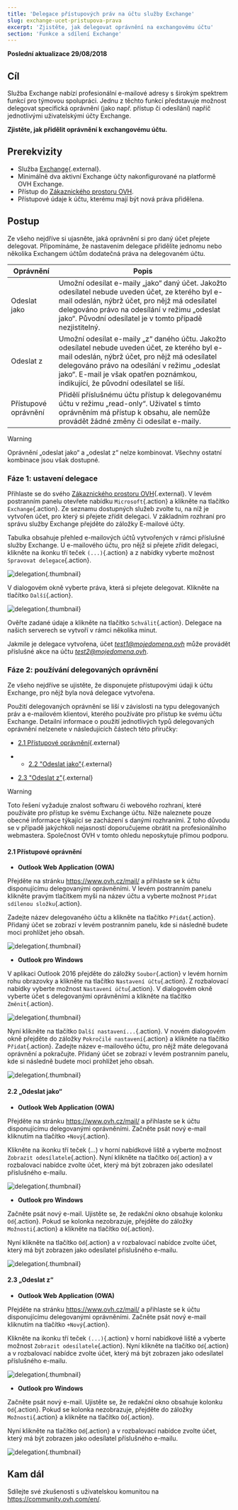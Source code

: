```yaml
---
title: 'Delegace přístupových práv na účtu služby Exchange'
slug: exchange-ucet-pristupova-prava
excerpt: 'Zjistěte, jak delegovat oprávnění na exchangovému účtu'
section: 'Funkce a sdílení Exchange'
---
```


**Poslední aktualizace 29/08/2018**

## Cíl

Služba Exchange nabízí profesionální e-mailové adresy s širokým spektrem funkcí pro týmovou spolupráci. Jednu z těchto funkcí představuje možnost delegovat specifická oprávnění (jako např. přístup či odesílání) napříč jednotlivými uživatelskými účty Exchange.

**Zjistěte, jak přidělit oprávnění k exchangovému účtu.**

## Prerekvizity

- Služba [Exchange](https://www.ovh.cz/emails/){.external}.
- Minimálně dva aktivní Exchange účty nakonfigurované na platformě OVH Exchange.
- Přístup do [Zákaznického prostoru OVH](https://www.ovh.com/auth/?action=gotomanager).
- Přístupové údaje k účtu, kterému mají být nová práva přidělena.

## Postup

Ze všeho nejdříve si ujasněte, jaká oprávnění si pro daný účet přejete delegovat. Připomínáme, že nastavením delegace přidělíte jednomu nebo několika Exchangem účtům dodatečná práva na delegovaném účtu.

|Oprávnění|Popis|
|---|---|
|Odeslat jako|Umožní odesílat e-maily „jako“ daný účet. Jakožto odesílatel nebude uveden účet, ze kterého byl e-mail odeslán, nýbrž účet, pro nějž má odesílatel delegováno právo na odesílání v režimu „odeslat jako“. Původní odesílatel je v tomto případě nezjistitelný.|
|Odeslat z|Umožní odesílat e-maily „z“ daného účtu. Jakožto odesílatel nebude uveden účet, ze kterého byl e-mail odeslán, nýbrž účet, pro nějž má odesílatel delegováno právo na odesílání v režimu „odeslat jako“. E-mail je však opatřen poznámkou, indikující, že původní odesílatel se liší.|
|Přístupové oprávnění|Přidělí příslušnému účtu přístup k delegovanému účtu v režimu „read-only“. Uživatel s tímto oprávněním má přístup k obsahu, ale nemůže provádět žádné změny či odesílat e-maily.|

> [!warning]
>
> Oprávnění „odeslat jako“ a „odeslat z“ nelze kombinovat. Všechny ostatní kombinace jsou však dostupné.
> 

 

### Fáze 1: ustavení delegace

Přihlaste se do svého [Zákaznického prostoru OVH](https://www.ovh.com/auth/?action=gotomanager){.external}. V levém postranním panelu otevřete nabídku `Microsoft`{.action} a klikněte na tlačítko `Exchange`{.action}. Ze seznamu dostupných služeb zvolte tu, na níž je vytvořen účet, pro který si přejete zřídit delegaci. V základním rozhraní pro správu služby Exchange přejděte do záložky E-mailové účty.

Tabulka obsahuje přehled e-mailových účtů vytvořených v rámci příslušné služby Exchange. U e-mailového účtu, pro nějž si přejete zřídit delegaci, klikněte na ikonku tří teček `(...)`{.action} a z nabídky vyberte možnost `Spravovat delegace`{.action}.

![delegation](images/delegation-step1.png){.thumbnail}

V dialogovém okně vyberte práva, která si přejete delegovat. Klikněte na tlačítko `Další`{.action}.

![delegation](images/delegation-step2.png){.thumbnail}

Ověřte zadané údaje a klikněte na tlačítko `Schválit`{.action}. Delegace na našich serverech se vytvoří v rámci několika minut.

Jakmile je delegace vytvořena, účet *test1@mojedomena.ovh* může provádět příslušné akce na účtu *test2@mojedomena.ovh*.

### Fáze 2: používání delegovaných oprávnění

Ze všeho nejdříve se ujistěte, že disponujete přístupovými údaji k účtu Exchange, pro nějž byla nová delegace vytvořena.

Použití delegovaných oprávnění se liší v závislosti na typu delegovaných práv a e-mailovém klientovi, kterého používáte pro přístup ke svému účtu Exchange. Detailní informace o použití jednotlivých typů delegovaných oprávnění nelzenete v následujících částech této příručky:

- [2.1 Přístupové oprávnění](https://docs.ovh.com/cz/cs/microsoft-collaborative-solutions/exchange-ucet-pristupova-prava/#21-pristupove-opravneni){.external}

- - [2.2 "Odeslat jako"](https://docs.ovh.com/cz/cs/microsoft-collaborative-solutions/exchange-ucet-pristupova-prava/#22-odeslat-jako){.external}

- [2.3 "Odeslat z"](https://docs.ovh.com/cz/cs/microsoft-collaborative-solutions/exchange-ucet-pristupova-prava/#23-odeslat-z){.external}

> [!warning]
>
> Toto řešení vyžaduje znalost softwaru či webového rozhraní, které používáte pro přístup ke svému Exchange účtu. Níže naleznete pouze obecné informace týkající se zacházení s danými rozhraními. Z toho důvodu se v případě jakýchkoli nejasností doporučujeme obrátit na profesionálního webmastera. Společnost OVH v tomto ohledu neposkytuje přímou podporu.
>

#### 2.1 Přístupové oprávnění

- **Outlook Web Application (OWA)**

Přejděte na stránku <https://www.ovh.cz/mail/> a přihlaste se k účtu disponujícímu delegovanými oprávněními. V levém postranním panelu klikněte pravým tlačítkem myši na název účtu a vyberte možnost `Přidat sdílenou složku`{.action}.

Zadejte název delegovaného účtu a klikněte na tlačítko `Přidat`{.action}. Přidaný účet se zobrazí v levém postranním panelu, kde si následně budete moci prohlížet jeho obsah.

![delegation](images/delegation-step3.png){.thumbnail}

- **Outlook pro Windows**

V aplikaci Outlook 2016 přejděte do záložky `Soubor`{.action} v levém horním rohu obrazovky a klikněte na tlačítko `Nastavení účtu`{.action}. Z rozbalovací nabídky vyberte možnost `Nastavení účtu`{.action}. V dialogovém okně vyberte účet s delegovanými oprávněními a klikněte na tlačítko `Změnit`{.action}. 

![delegation](images/delegation-step4.png){.thumbnail}

Nyní klikněte na tlačítko `Další nastavení...`{.action}. V novém dialogovém okně přejděte do záložky `Pokročilé nastavení`{.action} a klikněte na tlačítko `Přidat`{.action}. Zadejte název e-mailového účtu, pro nějž máte delegovaná oprávnění a pokračujte. Přidaný účet se zobrazí v levém postranním panelu, kde si následně budete moci prohlížet jeho obsah.

![delegation](images/delegation-step5.png){.thumbnail}

#### 2.2 „Odeslat jako“

- **Outlook Web Application (OWA)**

Přejděte na stránku <https://www.ovh.cz/mail/> a přihlaste se k účtu disponujícímu delegovanými oprávněními. Začněte psát nový e-mail kliknutím na tlačítko `+Nový`{.action}.

Klikněte na ikonku tří teček (...) v horní nabídkové liště a vyberte možnost `Zobrazit odesílatele`{.action}. Nyní klikněte na tlačítko `Od`{.action} a v rozbalovací nabídce zvolte účet, který má být zobrazen jako odesílatel příslušného e-mailu.  

 

![delegation](images/delegation-step6.png){.thumbnail}

- **Outlook pro Windows**

Začněte psát nový e-mail. Ujistěte se, že redakční okno obsahuje kolonku `Od`{.action}. Pokud se kolonka nezobrazuje, přejděte do záložky `Možnosti`{.action} a klikněte na tlačítko `Od`{.action}.

Nyní klikněte na tlačítko `Od`{.action} a v rozbalovací nabídce zvolte účet, který má být zobrazen jako odesílatel příslušného e-mailu.  

 

![delegation](images/delegation-step7.png){.thumbnail}

#### 2.3 „Odeslat z“

- **Outlook Web Application (OWA)**

Přejděte na stránku <https://www.ovh.cz/mail/> a přihlaste se k účtu disponujícímu delegovanými oprávněními. Začněte psát nový e-mail kliknutím na tlačítko `+Nový`{.action}.

Klikněte na ikonku tří teček `(...)`{.action} v horní nabídkové liště a vyberte možnost `Zobrazit odesílatele`{.action}. Nyní klikněte na tlačítko `Od`{.action} a v rozbalovací nabídce zvolte účet, který má být zobrazen jako odesílatel příslušného e-mailu.  

 

![delegation](images/delegation-step6.png){.thumbnail}

- **Outlook pro Windows**

Začněte psát nový e-mail. Ujistěte se, že redakční okno obsahuje kolonku `Od`{.action}. Pokud se kolonka nezobrazuje, přejděte do záložky `Možnosti`{.action} a klikněte na tlačítko `Od`{.action}.

Nyní klikněte na tlačítko `Od`{.action} a v rozbalovací nabídce zvolte účet, který má být zobrazen jako odesílatel příslušného e-mailu.  

 

![delegation](images/delegation-step7.png){.thumbnail}

## Kam dál

Sdílejte své zkušenosti s uživatelskou komunitou na <https://community.ovh.com/en/>.